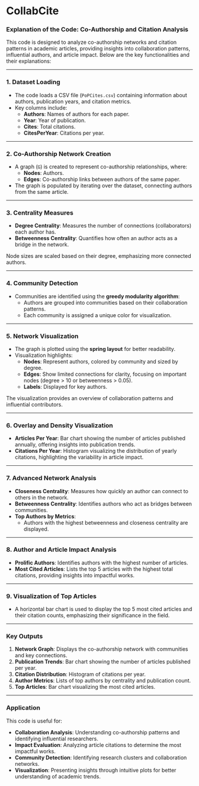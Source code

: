 # CollabCite

### Explanation of the Code: Co-Authorship and Citation Analysis

This code is designed to analyze co-authorship networks and citation patterns in academic articles, providing insights into collaboration patterns, influential authors, and article impact. Below are the key functionalities and their explanations:

---

### **1. Dataset Loading**
- The code loads a CSV file (`PoPCites.csv`) containing information about authors, publication years, and citation metrics.
- Key columns include:
  - **Authors**: Names of authors for each paper.
  - **Year**: Year of publication.
  - **Cites**: Total citations.
  - **CitesPerYear**: Citations per year.

---

### **2. Co-Authorship Network Creation**
- A graph (`G`) is created to represent co-authorship relationships, where:
  - **Nodes**: Authors.
  - **Edges**: Co-authorship links between authors of the same paper.
- The graph is populated by iterating over the dataset, connecting authors from the same article.

---

### **3. Centrality Measures**
- **Degree Centrality**: Measures the number of connections (collaborators) each author has.
- **Betweenness Centrality**: Quantifies how often an author acts as a bridge in the network.

Node sizes are scaled based on their degree, emphasizing more connected authors.

---

### **4. Community Detection**
- Communities are identified using the **greedy modularity algorithm**:
  - Authors are grouped into communities based on their collaboration patterns.
  - Each community is assigned a unique color for visualization.

---

### **5. Network Visualization**
- The graph is plotted using the **spring layout** for better readability.
- Visualization highlights:
  - **Nodes**: Represent authors, colored by community and sized by degree.
  - **Edges**: Show limited connections for clarity, focusing on important nodes (degree > 10 or betweenness > 0.05).
  - **Labels**: Displayed for key authors.

The visualization provides an overview of collaboration patterns and influential contributors.

---

### **6. Overlay and Density Visualization**
- **Articles Per Year**: Bar chart showing the number of articles published annually, offering insights into publication trends.
- **Citations Per Year**: Histogram visualizing the distribution of yearly citations, highlighting the variability in article impact.

---

### **7. Advanced Network Analysis**
- **Closeness Centrality**: Measures how quickly an author can connect to others in the network.
- **Betweenness Centrality**: Identifies authors who act as bridges between communities.
- **Top Authors by Metrics**:
  - Authors with the highest betweenness and closeness centrality are displayed.

---

### **8. Author and Article Impact Analysis**
- **Prolific Authors**: Identifies authors with the highest number of articles.
- **Most Cited Articles**: Lists the top 5 articles with the highest total citations, providing insights into impactful works.

---

### **9. Visualization of Top Articles**
- A horizontal bar chart is used to display the top 5 most cited articles and their citation counts, emphasizing their significance in the field.

---

### **Key Outputs**
1. **Network Graph**: Displays the co-authorship network with communities and key connections.
2. **Publication Trends**: Bar chart showing the number of articles published per year.
3. **Citation Distribution**: Histogram of citations per year.
4. **Author Metrics**: Lists of top authors by centrality and publication count.
5. **Top Articles**: Bar chart visualizing the most cited articles.

---

### **Application**
This code is useful for:
- **Collaboration Analysis**: Understanding co-authorship patterns and identifying influential researchers.
- **Impact Evaluation**: Analyzing article citations to determine the most impactful works.
- **Community Detection**: Identifying research clusters and collaboration networks.
- **Visualization**: Presenting insights through intuitive plots for better understanding of academic trends.

